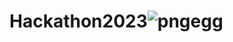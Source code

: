 # Hackathon2023![pngegg](https://github.com/Mulayo/Hackathon2023/assets/53578009/664ec4ac-f5eb-491b-a3bc-2580d3666227)
